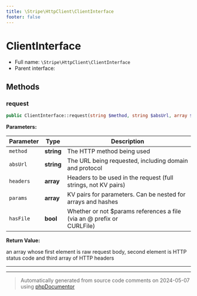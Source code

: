 ```yaml
---
title: \Stripe\HttpClient\ClientInterface
footer: false
---
```


# ClientInterface





* Full name: `\Stripe\HttpClient\ClientInterface`
* Parent interface: [](../../../classes.md)



## Methods

### request



```php
public ClientInterface::request(string $method, string $absUrl, array $headers, array $params, bool $hasFile): array
```








**Parameters:**

| Parameter | Type | Description |
|-----------|------|-------------|
| `method` | **string** | The HTTP method being used |
| `absUrl` | **string** | The URL being requested, including domain and protocol |
| `headers` | **array** | Headers to be used in the request (full strings, not KV pairs) |
| `params` | **array** | KV pairs for parameters. Can be nested for arrays and hashes |
| `hasFile` | **bool** | Whether or not $params references a file (via an @ prefix or<br />CURLFile) |


**Return Value:**

an array whose first element is raw request body, second
element is HTTP status code and third array of HTTP headers



---


---
> Automatically generated from source code comments on 2024-05-07 using [phpDocumentor](http://www.phpdoc.org/)
